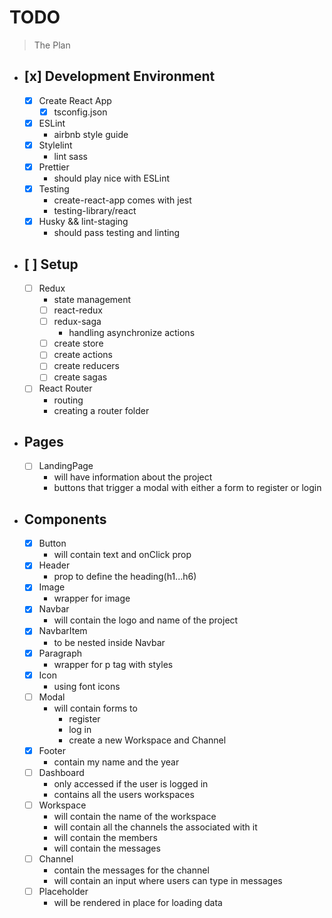 # TODO

> The Plan

- ## [x] Development Environment

  - [x] Create React App
    - [x] tsconfig.json
  - [x] ESLint
    - airbnb style guide
  - [x] Stylelint
    - lint sass
  - [x] Prettier
    - should play nice with ESLint
  - [x] Testing
    - create-react-app comes with jest
    - testing-library/react
  - [x] Husky && lint-staging
    - should pass testing and linting

- ## [ ] Setup

  - [ ] Redux
    - state management
    - [ ] react-redux
    - [ ] redux-saga
      - handling asynchronize actions
    - [ ] create store
    - [ ] create actions
    - [ ] create reducers
    - [ ] create sagas
  - [ ] React Router
    - routing
    - creating a router folder

- ## Pages

  - [ ] LandingPage
    - will have information about the project
    - buttons that trigger a modal with either a form to register or login

- ## Components
  - [x] Button
    - will contain text and onClick prop
  - [x] Header
    - prop to define the heading(h1...h6)
  - [x] Image
    - wrapper for image
  - [x] Navbar
    - will contain the logo and name of the project
  - [x] NavbarItem
    - to be nested inside Navbar
  - [x] Paragraph
    - wrapper for p tag with styles
  - [x] Icon
    - using font icons
  - [ ] Modal
    - will contain forms to
      - register
      - log in
      - create a new Workspace and Channel
  - [x] Footer
    - contain my name and the year
  - [ ] Dashboard
    - only accessed if the user is logged in
    - contains all the users workspaces
  - [ ] Workspace
    - will contain the name of the workspace
    - will contain all the channels the associated with it
    - will contain the members
    - will contain the messages
  - [ ] Channel
    - contain the messages for the channel
    - will contain an input where users can type in messages
  - [ ] Placeholder
    - will be rendered in place for loading data
